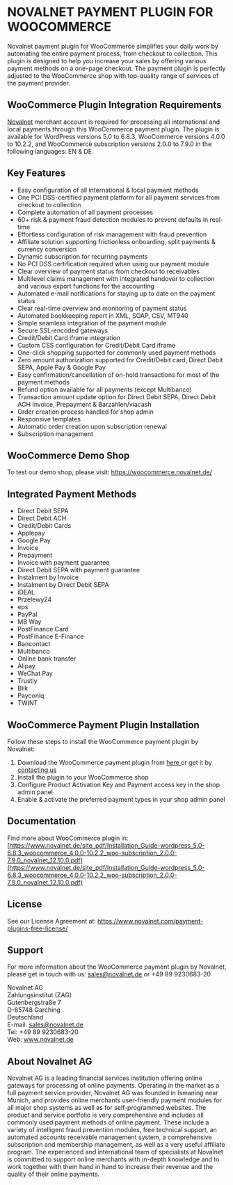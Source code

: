 # NOVALNET PAYMENT PLUGIN FOR WOOCOMMERCE
Novalnet payment plugin for WooCommerce simplifies your daily work by automating the entire payment process, from checkout to collection. This plugin is designed to help you increase your sales by offering various payment methods on a one-page checkout. The payment plugin is perfectly adjusted to the WooCommerce shop with top-quality range of services of the payment provider.

## WooCommerce Plugin Integration Requirements
<a href="https://www.novalnet.de/">Novalnet</a> merchant account is 
required for processing all international and local payments through this WooCommerce payment plugin. The plugin is available for WordPress versions 5.0 to 6.8.3, WooCommerce versions 4.0.0 to 10.2.2, and WooCommerce subscription versions 2.0.0 to 7.9.0 in the following languages: EN & DE.

## Key Features
* Easy configuration of all international & local payment methods
* One PCI DSS-certified payment platform for all payment services from checkout to collection
* Complete automation of all payment processes
* 60+ risk & payment fraud detection modules to prevent defaults in real-time
* Effortless configuration of risk management with fraud prevention
* Affiliate solution supporting frictionless onboarding, split payments & currency conversion
* Dynamic subscription for recurring payments
* No PCI DSS certification required when using our payment module
* Clear overview of payment status from checkout to receivables
* Multilevel claims management with integrated handover to collection and various export functions for the accounting
* Automated e-mail notifications for staying up to date on the payment status
* Clear real-time overview and monitoring of payment status
* Automated bookkeeping report in XML, SOAP, CSV, MT940
* Simple seamless integration of the payment module
* Secure SSL-encoded gateways
* Credit/Debit Card iframe integration
* Custom CSS configuration for Credit/Debit Card iframe
* One-click shopping supported for commonly used payment methods
* Zero amount authorization supported for Credit/Debit card, Direct Debit SEPA, Apple Pay & Google Pay
* Easy confirmation/cancellation of on-hold transactions for most of the payment methods
* Refund option available for all payments (except Multibanco)
* Transaction amount update option for Direct Debit SEPA, Direct Debit ACH Invoice, Prepayment & Barzahlen/viacash
* Order creation process handled for shop admin
* Responsive templates
* Automatic order creation upon subscription renewal
* Subscription management

## WooCommerce Demo Shop
To test our demo shop, please visit: https://woocommerce.novalnet.de/ 

## Integrated Payment Methods
   - Direct Debit SEPA
   - Direct Debit ACH
   - Credit/Debit Cards
   - Applepay
   - Google Pay
   - Invoice
   - Prepayment
   - Invoice with payment guarantee
   - Direct Debit SEPA with payment guarantee
   - Instalment by Invoice
   - Instalment by Direct Debit SEPA
   - iDEAL
   - Przelewy24
   - eps
   - PayPal
   - MB Way
   - PostFinance Card
   - PostFinance E-Finance
   - Bancontact
   - Multibanco
   - Online bank transfer
   - Alipay
   - WeChat Pay
   - Trustly
   - Blik
   - Payconiq
   - TWINT

## WooCommerce Payment Plugin Installation
Follow these steps to install the WooCommerce payment plugin by Novalnet:
1. Download the WooCommerce payment plugin from <a href="https://wordpress.org/plugins/woocommerce-novalnet-gateway/"> here </a> or get it by <a href="https://www.novalnet.de/kontakt/sales"> contacting us </a>
2. Install the plugin to your WooCommerce shop
3. Configure Product Activation Key and Payment access key in the shop admin panel
4. Enable & activate the preferred payment types in your shop admin panel

## Documentation
Find more about WooCommerce plugin in: [https://www.novalnet.de/site_pdf/Installation_Guide-wordpress_5.0-6.8.3_woocommerce_4.0.0-10.2.2_woo-subscription_2.0.0-7.9.0_novalnet_12.10.0.pdf](https://www.novalnet.de/site_pdf/Installation_Guide-wordpress_5.0-6.8.3_woocommerce_4.0.0-10.2.2_woo-subscription_2.0.0-7.9.0_novalnet_12.10.0.pdf)<br>

## License
See our License Agreement at: https://www.novalnet.com/payment-plugins-free-license/

## Support 
For more information about the WooCommerce payment plugin by Novalnet, please get in touch with us: <a href="mailto:sales@novalnet.de"> sales@novalnet.de </a> or +49 89 9230683-20<br>

Novalnet AG<br>
Zahlungsinstitut (ZAG)<br>
Gutenbergstraße 7<br>
D-85748 Garching<br>
Deutschland<br>
E-mail: sales@novalnet.de<br>
Tel: +49 89 9230683-20<br>
Web: www.novalnet.de

## About Novalnet AG
Novalnet AG is a leading financial services institution offering online gateways for processing of online payments. Operating in the market as a full payment service provider, Novalnet AG was founded in Ismaning near Munich, and provides online merchants user-friendly payment modules for all major shop systems as well as for self-programmed websites. The product and service portfolio is very comprehensive and includes all commonly used payment methods of online payment. These include a variety of intelligent fraud prevention modules, free technical support, an automated accounts receivable management system, a comprehensive subscription and membership management, as well as a very useful affiliate program. The experienced and international team of specialists at Novalnet is committed to support online merchants with in-depth knowledge and to work together with them hand in hand to increase their revenue and the quality of their online payments.
